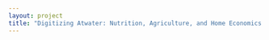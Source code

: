 ```yaml
--- 
layout: project 
title: "Digitizing Atwater: Nutrition, Agriculture, and Home Economics in the Long 19th Century" 
---
```



